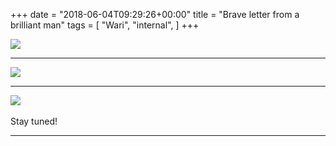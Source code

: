 +++
date = "2018-06-04T09:29:26+00:00"
title = "Brave letter from a brilliant man"
tags = [
    "Wari",
    "internal",
]
+++

<div class="container" style="width:auto">
  <a target="blank" href="https://res.cloudinary.com/vincentstradic/image/upload/v1526058555/work/j4-1.jpg">
    <img src="https://res.cloudinary.com/vincentstradic/image/upload/bo_2px_solid_rgb:279d14/v1526058555/work/j4-1.jpg" style="max-width:100%">
  </a>
</div>
<hr>

<!--more-->
<div class="container" style="width:auto">
  <a target="blank" href="https://res.cloudinary.com/vincentstradic/image/upload/v1526058556/work/j4-2.jpg">
    <img src="https://res.cloudinary.com/vincentstradic/image/upload/bo_2px_solid_rgb:279d14/v1526058556/work/j4-2.jpg" style="max-width:100%">
  </a>
</div>
<hr>
<div class="container" style="width:auto">
  <a target="blank" href="https://res.cloudinary.com/vincentstradic/image/upload/v1526058555/work/j4-3.jpg">
    <img src="https://res.cloudinary.com/vincentstradic/image/upload/bo_2px_solid_rgb:279d14/v1526058555/work/j4-3.jpg" style="max-width:100%">
  </a>
</div>
<br>
Stay tuned!

<hr>
